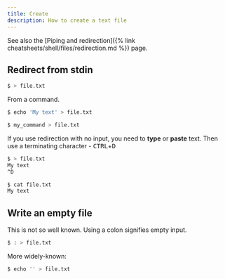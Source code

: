 ```yaml
---
title: Create
description: How to create a text file
---
```


See also the [Piping and redirection]({% link cheatsheets/shell/files/redirection.md %}) page.


## Redirect from stdin

```sh
$ > file.txt
```

From a command.

```sh
$ echo 'My text' > file.txt

$ my_command > file.txt
```

If you use redirection with no input, you need to **type** or **paste** text. Then use a terminating character - <kbd>CTRL</kbd>+<kbd>D</kbd>

```sh
$ > file.txt
My text
^D
```

```sh
$ cat file.txt
My text
```


## Write an empty file

This is not so well known. Using a colon signifies empty input.

```sh
$ : > file.txt
```

More widely-known:

```sh
$ echo '' > file.txt
```
